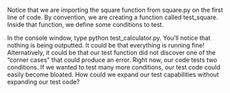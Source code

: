 Notice that we are importing the square function from square.py on the first line of code. By convention, we are creating a function called test_square. Inside that function, we define some conditions to test.

In the console window, type python test_calculator.py. You’ll notice that nothing is being outputted. It could be that everything is running fine! Alternatively, it could be that our test function did not discover one of the “corner cases” that could produce an error.
Right now, our code tests two conditions. If we wanted to test many more conditions, our test code could easily become bloated. How could we expand our test capabilities without expanding our test code?

